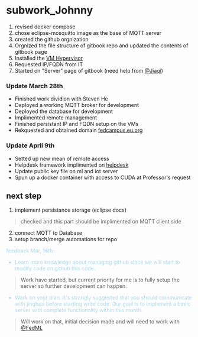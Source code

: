 # subwork\_Johnny
  1. revised docker compose
  2. chose eclipse-mosquitto image as the base of MQTT server
  3. created the github orgnization
  4. Orgnized the file structure of gitbook repo and updated the contents of gitbook page
  5. Installed the [VM Hypervisor](../Server/Server_Provisioning.md)
  6. Requested IP/FQDN from IT
  7. Started on "Server" page of gitbook (need help from [@Jiaqi](https://github.com/luuvy757))
  ### Update March 28th
  - Finished work dividion with Steven He
  - Deployed a working MQTT broker for development
  - Deployed the database for development
  - Implimented remote management
  - Finished persistant IP and FQDN setup on the VMs
  - Rekquested and obtained domain [fedcampus.eu.org](fedcampus.eu.org)
  ### Update April 9th
  - Setted up new mean of remote access
  - Helpdesk framework implimented on [helpdesk](helpdesk.fedcampus.eu.org)
  - Update public key file on ml and iot server
  - Spun up a docker container with access to CUDA at Professor's request
## next step
  1. implement persistance storage (eclipse docs)
  > checked and this part should be implimented on MQTT client side
  2. connect MQTT to Database
  3. setup branch/merge automations for repo

<font color="lightblue">feedback Mar, 16th:
- Learn more knowledge about managing github since we will start to modify code on github this code. 
> Work have started, but current priority for me is to fully setup the server so further development can happen.
- Work on your plan. It's strongly suggested that you should communicate with jinghen before starting write code. Our goal is to implement a basic server with complete functionality within this month.
> Will work on that, initial decision made and will need to work with [@FedML](https://github.com/orgs/FedCampus/teams/fedml)
</font>